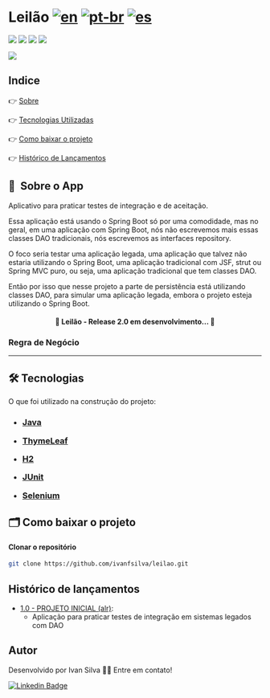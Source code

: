 # Leilão  [![en](https://img.shields.io/badge/lang-en-red.svg)](https://github.com/ivanfsilva/gatitobook/blob/master/README.md) [![pt-br](https://img.shields.io/badge/lang-pt--br-green.svg)](https://github.com/ivanfsilva/gatitobook/blob/master/README.md) [![es](https://img.shields.io/badge/lang-es-yellow.svg)](https://github.com/ivanfsilva/gatitobook/blob/master/README.es.md)

![](https://img.shields.io/github/issues/ivanfsilva/rh)
![](https://img.shields.io/github/forks/ivanfsilva/rh)
![](https://img.shields.io/github/stars/ivanfsilva/rh)
![](https://img.shields.io/github/license/ivanfsilva/rh)


![](https://img.shields.io/badge/STATUS-EM_DESENVOLVIMENTO-yellow)

## Indice

👉 [Sobre](#-sobre-o-app)

👉 [Tecnologias Utilizadas](#-tecnologias)

👉 [Como baixar o projeto](#-como-baixar-o-projeto)

👉 [Histórico de Lançamentos](#histórico-de-lançamentos)

## 🔖&nbsp; Sobre o App

Aplicativo para praticar testes de integração e de aceitação. 

Essa aplicação está usando o Spring Boot só por uma comodidade, mas no geral, em uma aplicação com Spring Boot, nós não escrevemos mais essas classes DAO tradicionais, nós escrevemos as interfaces repository.

O foco seria testar uma aplicação legada, uma aplicação que talvez não estaria utilizando o Spring Boot, uma aplicação tradicional com JSF, strut ou Spring MVC puro, ou seja, uma aplicação tradicional que tem classes DAO.

Então por isso que nesse projeto a parte de persistência está utilizando classes DAO, para simular uma aplicação legada, embora o projeto esteja utilizando o Spring Boot.



<h4 align="center"> 
	🚧  Leilão - Release 2.0 em desenvolvimento...  🚧
</h4>


### Regra de Negócio


---



## 🛠 Tecnologias

O que foi utilizado na construção do projeto:

<h3>

* [Java](https://dev.java/)


* [ThymeLeaf](https://www.thymeleaf.org/)


* [H2](https://h2database.com/html/main.html)


* [JUnit](https://junit.org/junit5/)


* [Selenium](https://www.selenium.dev/)


</h3>


## 🗂 Como baixar o projeto

#### Clonar o repositório

```bash
git clone https://github.com/ivanfsilva/leilao.git
```

## Histórico de lançamentos

[//]: # (* [2.0 - ATUALIZAÇÃO PROJETO ]&#40;https://github.com/ivanfsilva/leilao/releases/tag/v2.0&#41;:)

[//]: # (  * Inclusão de testes de aceitação utilizando Selenium)
  
* [1.0 - PROJETO INICIAL (alr)](https://github.com/ivanfsilva/leilao/releases/tag/v1.0):
  * Aplicação para praticar testes de integração em sistemas legados com DAO
  
  
## Autor

Desenvolvido por Ivan Silva 👋🏽 Entre em contato!

[![Linkedin Badge](https://img.shields.io/badge/-IvanSilva-blue?style=flat-square&logo=Linkedin&logoColor=white&link=https://www.linkedin.com/in/ivanfsilva/)](https://www.linkedin.com/in/ivanfsilva/) 

